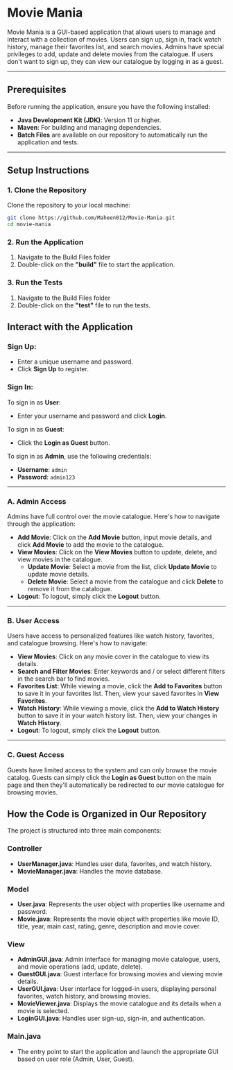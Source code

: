 # Movie Mania

Movie Mania is a GUI-based application that allows users to manage and interact with a collection of movies. Users can sign up, sign in, track watch history, manage their favorites list, and search movies. Admins have special privileges to add, update and delete movies from the catalogue. If users don't want to sign up, they can view our catalogue by logging in as a guest.

---

## Prerequisites

Before running the application, ensure you have the following installed:

- **Java Development Kit (JDK)**: Version 11 or higher.
- **Maven**: For building and managing dependencies.
- **Batch Files** are available on our repository to automatically run the application and tests.
  
---

## Setup Instructions

### 1. Clone the Repository
Clone the repository to your local machine:

```bash
git clone https://github.com/Maheen012/Movie-Mania.git
cd movie-mania
```

### 2. Run the Application
1. Navigate to the Build Files folder
2. Double-click on the **"build"** file to start the application.

### 3. Run the Tests
1. Navigate to the Build Files folder
2. Double-click on the **"test"** file to run the tests.

## Interact with the Application

### Sign Up:
- Enter a unique username and password.
- Click **Sign Up** to register.

### Sign In:
To sign in as **User**:
- Enter your username and password and click **Login**.
  
To sign in as **Guest**:
- Click the **Login as Guest** button.

To sign in as **Admin**, use the following credentials:
- **Username**: `admin`
- **Password**: `admin123`

---

### A. Admin Access
Admins have full control over the movie catalogue. Here's how to navigate through the application:

- **Add Movie**: Click on the **Add Movie** button, input movie details, and click **Add Movie** to add the movie to the catalogue.
- **View Movies**: Click on the **View Movies** button to update, delete, and view movies in the catalogue.
  - **Update Movie**: Select a movie from the list, click **Update Movie** to update movie details.
  - **Delete Movie**: Select a movie from the catalogue and click **Delete** to remove it from the catalogue.
- **Logout**: To logout, simply click the **Logout** button.

---

### B. User Access
Users have access to personalized features like watch history, favorites, and catalogue browsing. Here's how to navigate:

- **View Movies**: Click on any movie cover in the catalogue to view its details.
- **Search and Filter Movies**: Enter keywords and / or select different filters in the search bar to find movies.
- **Favorites List**: While viewing a movie, click the **Add to Favorites** button to save it in your favorites list. Then, view your saved favorites in **View Favorites**.
- **Watch History**: While viewing a movie, click the **Add to Watch History** button to save it in your watch history list. Then, view your changes in **Watch History**.
- **Logout**: To logout, simply click the **Logout** button.

---

### C. Guest Access
Guests have limited access to the system and can only browse the movie catalog. Guests can simply click the **Login as Guest** button on the main page and then they'll automatically be redirected to our movie catalogue for browsing movies.

## How the Code is Organized in Our Repository

The project is structured into three main components:

### **Controller**
- **UserManager.java**: Handles user data, favorites, and watch history.
- **MovieManager.java**: Handles the movie database.

### **Model**
- **User.java**: Represents the user object with properties like username and password.
- **Movie.java**: Represents the movie object with properties like movie ID, title, year, main cast, rating, genre, description and movie cover.

### **View**
- **AdminGUI.java**: Admin interface for managing movie catalogue, users, and movie operations (add, update, delete).
- **GuestGUI.java**: Guest interface for browsing movies and viewing movie details.
- **UserGUI.java**: User interface for logged-in users, displaying personal favorites, watch history, and browsing movies.
- **MovieViewer.java**: Displays the movie catalogue and its details when a movie is selected.
- **LoginGUI.java**: Handles user sign-up, sign-in, and authentication.

### **Main.java**
- The entry point to start the application and launch the appropriate GUI based on user role (Admin, User, Guest).




